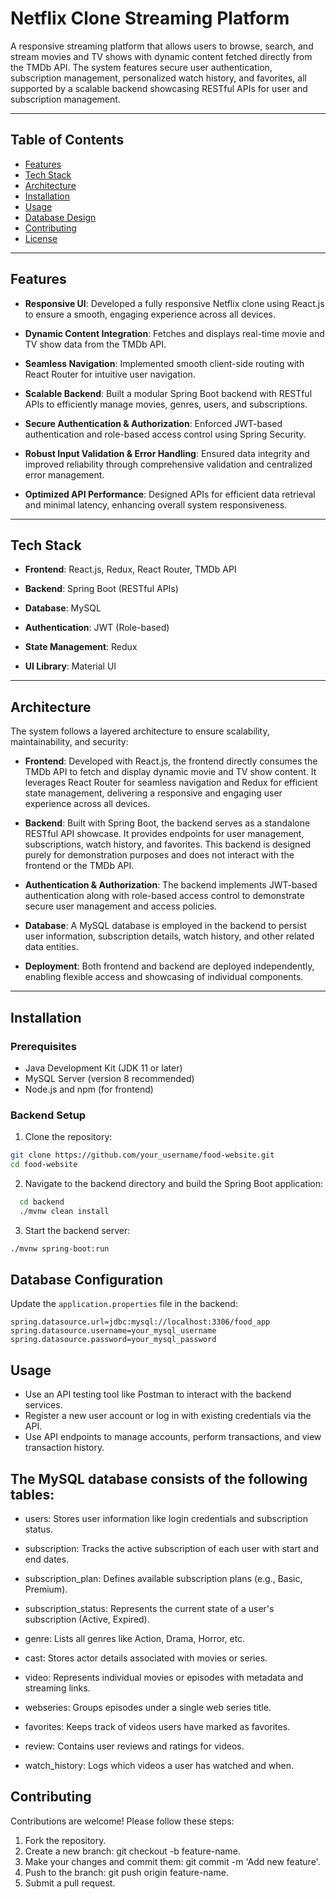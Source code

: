 # Netflix Clone Streaming Platform

A responsive streaming platform that allows users to browse, search, and stream movies and TV shows with dynamic content fetched directly from the TMDb API. The system features secure user authentication, subscription management, personalized watch history, and favorites, all supported by a scalable backend showcasing RESTful APIs for user and subscription management.



---

## Table of Contents

- [Features](#features)  
- [Tech Stack](#tech-stack)  
- [Architecture](#architecture)  
- [Installation](#installation)  
- [Usage](#usage)  
- [Database Design](#database-design)  
- [Contributing](#contributing)  
- [License](#license)  

---

## Features

- **Responsive UI**: Developed a fully responsive Netflix clone using React.js to ensure a smooth, engaging experience across all devices.

- **Dynamic Content Integration**: Fetches and displays real-time movie and TV show data from the TMDb API.

- **Seamless Navigation**: Implemented smooth client-side routing with React Router for intuitive user navigation.

- **Scalable Backend**: Built a modular Spring Boot backend with RESTful APIs to efficiently manage movies, genres, users, and subscriptions.

- **Secure Authentication & Authorization**: Enforced JWT-based authentication and role-based access control using Spring Security.

- **Robust Input Validation & Error Handling**: Ensured data integrity and improved reliability through comprehensive validation and centralized error management.

- **Optimized API Performance**: Designed APIs for efficient data retrieval and minimal latency, enhancing overall system responsiveness.
  

---

## Tech Stack

- **Frontend**: React.js, Redux, React Router, TMDb API

- **Backend**: Spring Boot (RESTful APIs)

- **Database**: MySQL

- **Authentication**: JWT (Role-based)

- **State Management**: Redux

- **UI Library**: Material UI

---

## Architecture

The system follows a layered architecture to ensure scalability, maintainability, and security:

- **Frontend**: Developed with React.js, the frontend directly consumes the TMDb API to fetch and display dynamic movie and TV show content. It leverages React Router for seamless navigation and Redux for efficient state management, delivering a responsive and engaging user experience across all devices.

- **Backend**: Built with Spring Boot, the backend serves as a standalone RESTful API showcase. It provides endpoints for user management, subscriptions, watch history, and favorites. This backend is designed purely for demonstration purposes and does not interact with the frontend or the TMDb API.

- **Authentication & Authorization**: The backend implements JWT-based authentication along with role-based access control to demonstrate secure user management and access policies.

- **Database**: A MySQL database is employed in the backend to persist user information, subscription details, watch history, and other related data entities.

- **Deployment**: Both frontend and backend are deployed independently, enabling flexible access and showcasing of individual components.

---

## Installation

### Prerequisites

- Java Development Kit (JDK 11 or later)  
- MySQL Server (version 8 recommended)  
- Node.js and npm (for frontend)  

### Backend Setup

1. Clone the repository:

```bash
git clone https://github.com/your_username/food-website.git
cd food-website
```
  
  2. Navigate to the backend directory and build the Spring Boot application:
```bash
  cd backend
  ./mvnw clean install
```
  
  3. Start the backend server:
  ```bash   
  ./mvnw spring-boot:run
  ```

## Database Configuration

Update the `application.properties` file in the backend:

```properties
spring.datasource.url=jdbc:mysql://localhost:3306/food_app
spring.datasource.username=your_mysql_username
spring.datasource.password=your_mysql_password
```


## Usage
- Use an API testing tool like Postman to interact with the backend services.
- Register a new user account or log in with existing credentials via the API.
- Use API endpoints to manage accounts, perform transactions, and view transaction history.

<!--
![DB Image](https://res.cloudinary.com/dxfn9epwh/image/upload/v1725342370/v/cip7wwfsdvati6gvdgrz.png)
-->


## The MySQL database consists of the following tables:
- users: Stores user information like login credentials and subscription status.

- subscription: Tracks the active subscription of each user with start and end dates.

- subscription_plan: Defines available subscription plans (e.g., Basic, Premium).

- subscription_status: Represents the current state of a user's subscription (Active, Expired).

- genre: Lists all genres like Action, Drama, Horror, etc.

- cast: Stores actor details associated with movies or series.

- video: Represents individual movies or episodes with metadata and streaming links.

- webseries: Groups episodes under a single web series title.

- favorites: Keeps track of videos users have marked as favorites.

- review: Contains user reviews and ratings for videos.

- watch_history: Logs which videos a user has watched and when.

## Contributing
Contributions are welcome! Please follow these steps:
1. Fork the repository.
2. Create a new branch: git checkout -b feature-name.
3. Make your changes and commit them: git commit -m 'Add new feature'.
4. Push to the branch: git push origin feature-name.
5. Submit a pull request.

